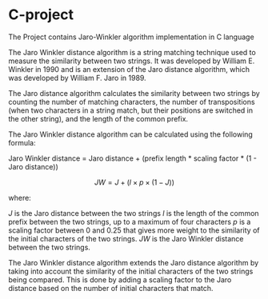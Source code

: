 # C-project

The Project contains Jaro-Winkler algorithm implementation in C language 

The Jaro Winkler distance algorithm is a string matching technique used to measure the similarity between two strings. It was developed by William E. Winkler in 1990 and is an extension of the Jaro distance algorithm, which was developed by William F. Jaro in 1989.

The Jaro distance algorithm calculates the similarity between two strings by counting the number of matching characters, the number of transpositions (when two characters in a string match, but their positions are switched in the other string), and the length of the common prefix.

The Jaro Winkler distance algorithm can be calculated using the following formula:

Jaro Winkler distance = Jaro distance + (prefix length * scaling factor * (1 - Jaro distance))


$$JW = J + (l \times p \times (1 - J))$$

where:

$J$ is the Jaro distance between the two strings
$l$ is the length of the common prefix between the two strings, up to a maximum of four characters
$p$ is a scaling factor between 0 and 0.25 that gives more weight to the similarity of the initial characters of the two strings.
$JW$ is the Jaro Winkler distance between the two strings.

The Jaro Winkler distance algorithm extends the Jaro distance algorithm by taking into account the similarity of the initial characters of the two strings being compared. This is done by adding a scaling factor to the Jaro distance based on the number of initial characters that match.
